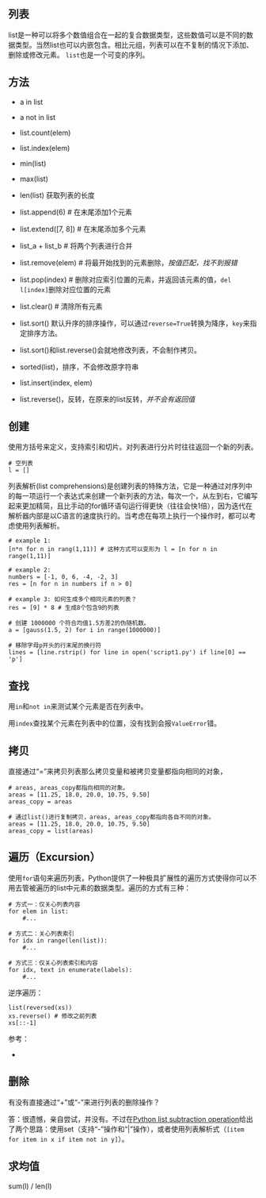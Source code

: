 ## 列表

list是一种可以将多个数值组合在一起的复合数据类型，这些数值可以是不同的数据类型。当然list也可以内嵌包含。相比元组，列表可以在不复制的情况下添加、删除或修改元素。 `list`也是一个可变的序列。

## 方法

- a in list
- a not in list
- list.count(elem)
- list.index(elem)
- min(list)
- max(list)
- len(list) 获取列表的长度

- list.append(6) # 在末尾添加1个元素
- list.extend([7, 8]) # 在末尾添加多个元素
- list_a + list_b # 将两个列表进行合并
- list.remove(elem) # 将最开始找到的元素删除，*按值匹配，找不到报错*
- list.pop(index) # 删除对应索引位置的元素，并返回该元素的值，`del l[index]`删除对应位置的元素
- list.clear() # 清除所有元素
- list.sort() 默认升序的排序操作，可以通过`reverse=True`转换为降序，`key`来指定排序方法。
- list.sort()和list.reverse()会就地修改列表，不会制作拷贝。
- sorted(list)，排序，不会修改原字符串
- list.insert(index, elem)
- list.reverse()，反转，在原来的list反转，*并不会有返回值*


## 创建

使用方括号来定义，支持索引和切片。对列表进行分片时往往返回一个新的列表。

```
# 空列表
l = []
```

列表解析(list comprehensions)是创建列表的特殊方法，它是一种通过对序列中的每一项运行一个表达式来创建一个新列表的方法，每次一个，从左到右，它编写起来更加精简，且比手动的for循环语句运行得更快（往往会快1倍），因为迭代在解析器内部是以C语言的速度执行的。当考虑在每项上执行一个操作时，都可以考虑使用列表解析。

```
# example 1:
[n*n for n in rang(1,11)] # 这种方式可以变形为 l = [n for n in range(1,11)]

# example 2:
numbers = [-1, 0, 6, -4, -2, 3]
res = [n for n in numbers if n > 0]

# example 3: 如何生成多个相同元素的列表？
res = [9] * 8 # 生成8个包含9的列表

# 创建 1000000 个符合均值1.5方差2的伪随机数。
a = [gauss(1.5, 2) for i in range(1000000)]

# 移除字母p开头的行末尾的换行符
lines = [line.rstrip() for line in open('script1.py') if line[0] == 'p']
```

## 查找

用`in`和`not in`来测试某个元素是否在列表中。

用`index`查找某个元素在列表中的位置，没有找到会报`ValueError`错。


## 拷贝

直接通过“=”来拷贝列表那么拷贝变量和被拷贝变量都指向相同的对象，

```
# areas, areas_copy都指向相同的对象。
areas = [11.25, 18.0, 20.0, 10.75, 9.50]
areas_copy = areas

# 通过list()进行复制拷贝，areas, areas_copy都指向各自不同的对象。
areas = [11.25, 18.0, 20.0, 10.75, 9.50]
areas_copy = list(areas)
```


## 遍历（Excursion）

使用`for`语句来遍历列表，Python提供了一种极具扩展性的遍历方式使得你可以不用去管被遍历的list中元素的数据类型。遍历的方式有三种：

```
# 方式一：仅关心列表内容
for elem in list:
    #...

# 方式二：关心列表索引
for idx in range(len(list)):
    #...

# 方式三：仅关心列表索引和内容
for idx, text in enumerate(labels):
    #...
```

逆序遍历：

```
list(reversed(xs))
xs.reverse() # 修改之前列表
xs[::-1]
```

参考：

- [](https://stackoverflow.com/questions/3940128/how-do-i-reverse-a-list-or-loop-over-it-backwards)

## 删除

有没有直接通过“+”或“-”来进行列表的删除操作？

答：很遗憾，亲自尝试，并没有。不过在[Python list subtraction operation](https://stackoverflow.com/questions/3428536/python-list-subtraction-operation)给出了两个思路：使用set（支持“-”操作和“|”操作），或者使用列表解析式（`[item for item in x if item not in y]`）。


## 求均值

sum(l) / len(l)
